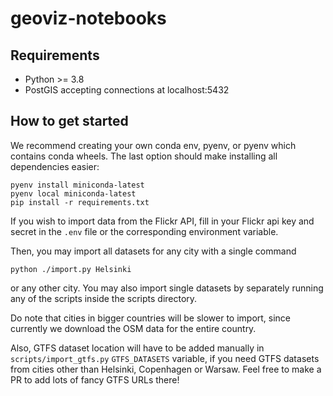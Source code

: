 # geoviz-notebooks

## Requirements

* Python >= 3.8
* PostGIS accepting connections at localhost:5432

## How to get started

We recommend creating your own conda env, pyenv, or pyenv which contains conda wheels.
The last option should make installing all dependencies easier:

```
pyenv install miniconda-latest
pyenv local miniconda-latest
pip install -r requirements.txt
```

If you wish to import data from the Flickr API, fill in your Flickr api key and secret
in the `.env` file or the corresponding environment variable.

Then, you may import all datasets for any city with a single command

```
python ./import.py Helsinki
```

or any other city. You may also import single datasets by separately running any of the scripts
inside the scripts directory.

Do note that cities in bigger countries will be slower to import, since currently we download
the OSM data for the entire country.

Also, GTFS dataset location will have to be added manually in `scripts/import_gtfs.py`
`GTFS_DATASETS` variable, if you need GTFS datasets from cities other than Helsinki, Copenhagen
or Warsaw. Feel free to make a PR to add lots of fancy GTFS URLs there!